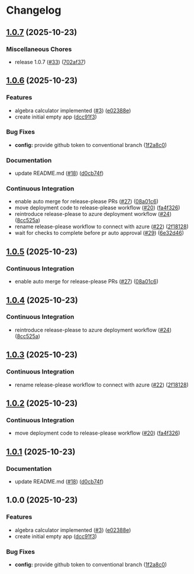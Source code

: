 # Changelog

## [1.0.7](https://github.com/Cloud-Calculus/cloud-calculus-calculator-project/compare/v1.0.6...v1.0.7) (2025-10-23)


### Miscellaneous Chores

* release 1.0.7 ([#33](https://github.com/Cloud-Calculus/cloud-calculus-calculator-project/issues/33)) ([702af37](https://github.com/Cloud-Calculus/cloud-calculus-calculator-project/commit/702af37a6e7a0590baf7c6c705ef2bcc404ae23a))

## [1.0.6](https://github.com/Cloud-Calculus/cloud-calculus-calculator-project/compare/v1.0.5...v1.0.6) (2025-10-23)


### Features

* algebra calculator implemented ([#3](https://github.com/Cloud-Calculus/cloud-calculus-calculator-project/issues/3)) ([e02388e](https://github.com/Cloud-Calculus/cloud-calculus-calculator-project/commit/e02388e006bd04136388dae6b8d4c2ef2d464700))
* create initial empty app ([dcc91f3](https://github.com/Cloud-Calculus/cloud-calculus-calculator-project/commit/dcc91f33fb6a2af0c103072ebe21c0985ca28c8c))


### Bug Fixes

* **config:** provide github token to conventional branch ([1f2a8c0](https://github.com/Cloud-Calculus/cloud-calculus-calculator-project/commit/1f2a8c0802871ae89de2ed3cc1c803ff82c465c4))


### Documentation

* update README.md ([#18](https://github.com/Cloud-Calculus/cloud-calculus-calculator-project/issues/18)) ([d0cb74f](https://github.com/Cloud-Calculus/cloud-calculus-calculator-project/commit/d0cb74f637160d5084456d0e1114f56c8b80123b))


### Continuous Integration

* enable auto merge for release-please PRs ([#27](https://github.com/Cloud-Calculus/cloud-calculus-calculator-project/issues/27)) ([08a01c6](https://github.com/Cloud-Calculus/cloud-calculus-calculator-project/commit/08a01c697320abe0e745581230def6b38ce382fe))
* move deployment code to release-please workflow ([#20](https://github.com/Cloud-Calculus/cloud-calculus-calculator-project/issues/20)) ([fa4f326](https://github.com/Cloud-Calculus/cloud-calculus-calculator-project/commit/fa4f326205039751a1a2d0a6a84d567fe5a96c08))
* reintroduce release-please to azure deployment workflow ([#24](https://github.com/Cloud-Calculus/cloud-calculus-calculator-project/issues/24)) ([8cc525a](https://github.com/Cloud-Calculus/cloud-calculus-calculator-project/commit/8cc525ad8678e4e83d1f250330df0b4387d21acb))
* rename release-please workflow to connect with azure ([#22](https://github.com/Cloud-Calculus/cloud-calculus-calculator-project/issues/22)) ([2f18128](https://github.com/Cloud-Calculus/cloud-calculus-calculator-project/commit/2f18128a04f8970dbd666f3bc1a4e49b96ae85da))
* wait for checks to complete before pr auto approval ([#29](https://github.com/Cloud-Calculus/cloud-calculus-calculator-project/issues/29)) ([6e32d46](https://github.com/Cloud-Calculus/cloud-calculus-calculator-project/commit/6e32d46e6b4eefba16629cef469659c56f2cf7a1))

## [1.0.5](https://github.com/Cloud-Calculus/cloud-calculus-calculator-project/compare/v1.0.4...v1.0.5) (2025-10-23)


### Continuous Integration

* enable auto merge for release-please PRs ([#27](https://github.com/Cloud-Calculus/cloud-calculus-calculator-project/issues/27)) ([08a01c6](https://github.com/Cloud-Calculus/cloud-calculus-calculator-project/commit/08a01c697320abe0e745581230def6b38ce382fe))

## [1.0.4](https://github.com/Cloud-Calculus/cloud-calculus-calculator-project/compare/v1.0.3...v1.0.4) (2025-10-23)


### Continuous Integration

* reintroduce release-please to azure deployment workflow ([#24](https://github.com/Cloud-Calculus/cloud-calculus-calculator-project/issues/24)) ([8cc525a](https://github.com/Cloud-Calculus/cloud-calculus-calculator-project/commit/8cc525ad8678e4e83d1f250330df0b4387d21acb))

## [1.0.3](https://github.com/Cloud-Calculus/cloud-calculus-calculator-project/compare/v1.0.2...v1.0.3) (2025-10-23)


### Continuous Integration

* rename release-please workflow to connect with azure ([#22](https://github.com/Cloud-Calculus/cloud-calculus-calculator-project/issues/22)) ([2f18128](https://github.com/Cloud-Calculus/cloud-calculus-calculator-project/commit/2f18128a04f8970dbd666f3bc1a4e49b96ae85da))

## [1.0.2](https://github.com/Cloud-Calculus/cloud-calculus-calculator-project/compare/v1.0.1...v1.0.2) (2025-10-23)


### Continuous Integration

* move deployment code to release-please workflow ([#20](https://github.com/Cloud-Calculus/cloud-calculus-calculator-project/issues/20)) ([fa4f326](https://github.com/Cloud-Calculus/cloud-calculus-calculator-project/commit/fa4f326205039751a1a2d0a6a84d567fe5a96c08))

## [1.0.1](https://github.com/Cloud-Calculus/cloud-calculus-calculator-project/compare/v1.0.0...v1.0.1) (2025-10-23)


### Documentation

* update README.md ([#18](https://github.com/Cloud-Calculus/cloud-calculus-calculator-project/issues/18)) ([d0cb74f](https://github.com/Cloud-Calculus/cloud-calculus-calculator-project/commit/d0cb74f637160d5084456d0e1114f56c8b80123b))

## 1.0.0 (2025-10-23)


### Features

* algebra calculator implemented ([#3](https://github.com/Cloud-Calculus/cloud-calculus-calculator-project/issues/3)) ([e02388e](https://github.com/Cloud-Calculus/cloud-calculus-calculator-project/commit/e02388e006bd04136388dae6b8d4c2ef2d464700))
* create initial empty app ([dcc91f3](https://github.com/Cloud-Calculus/cloud-calculus-calculator-project/commit/dcc91f33fb6a2af0c103072ebe21c0985ca28c8c))


### Bug Fixes

* **config:** provide github token to conventional branch ([1f2a8c0](https://github.com/Cloud-Calculus/cloud-calculus-calculator-project/commit/1f2a8c0802871ae89de2ed3cc1c803ff82c465c4))
